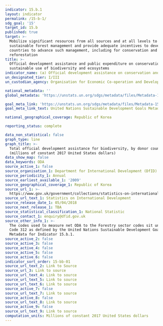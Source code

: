 ```yaml
---
indicator: 15.b.1
layout: indicator
permalink: /15-b-1/
sdg_goal: '15'
target_id: 15.b
published: true
target: >-
  Mobilize significant resources from all sources and at all levels to finance
  sustainable forest management and provide adequate incentives to developing
  countries to advance such management, including for conservation and
  reforestation
title: >-
  Official development assistance and public expenditure on conservation and
  sustainable use of biodiversity and ecosystems
indicator_name: (a) Official development assistance on conservation and sustainable use of biodiversity, and (b) revenue generated and finance mobilized from biodiversity-relevant economic instruments
un_designated_tier: I/III
un_custodian_agency: Organisation for Economic Co-operation and Development (OECD)

national_metadata: ''
global_metadata: 'https://unstats.un.org/sdgs/metadata/files/Metadata-15-0b-01.pdf'

goal_meta_link: 'https://unstats.un.org/sdgs/metadata/files/Metadata-15-0b-01.pdf'
goal_meta_link_text: United Nations Sustainable Development Goals Metadata (PDF 4.0 MB)

national_geographical_coverage: Republic of Korea

reporting_status: complete

data_non_statistical: false
graph_type: line
graph_title: >-
  Total official development assistance for biodiversity, by donor countries
  (millions of constant 2017 United States dollars)
data_show_map: false
data_keywords: ODA
source_active_1: false
source_organisation_1: Department for International Development (DfID)
source_periodicity_1: Annual
source_earliest_available_1: '2009'
source_geographical_coverage_1: Republic of Korea
source_url_1: >-
  https://www.gov.uk/government/collections/statistics-on-international-development
source_url_text_1: Statistics on International Development
source_release_date_1: 05/04/2018
source_next_release_1: TBA
source_statistical_classification_1: National Statistic
source_contact_1: enquiry@dfid.gov.uk
source_other_info_1: >-
  The codes used to measure net ODA to the Forestry sector codes sit under DAC 5
  Code 312 as defined by the United Nations Sustainable Development Goal
  Metadata for Indicator 15.b.1.
source_active_2: false
source_active_3: false
source_active_4: false
source_active_5: false
source_active_6: false
indicator_sort_order: 15-bb-01
source_url_text_2: Link to Source
source_url_3: Link to source
source_url_text_4: Link to source
source_url_text_5: Link to source
source_url_text_6: Link to source
source_active_7: false
source_url_text_7: Link to source
source_active_8: false
source_url_text_8: Link to source
source_active_9: false
source_url_text_9: Link to source
computation_units: Millions of constant 2017 United States dollars
---
```

